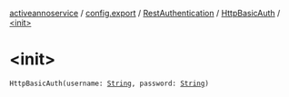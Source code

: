 [activeannoservice](../../../index.md) / [config.export](../../index.md) / [RestAuthentication](../index.md) / [HttpBasicAuth](index.md) / [&lt;init&gt;](./-init-.md)

# &lt;init&gt;

`HttpBasicAuth(username: `[`String`](https://kotlinlang.org/api/latest/jvm/stdlib/kotlin/-string/index.html)`, password: `[`String`](https://kotlinlang.org/api/latest/jvm/stdlib/kotlin/-string/index.html)`)`